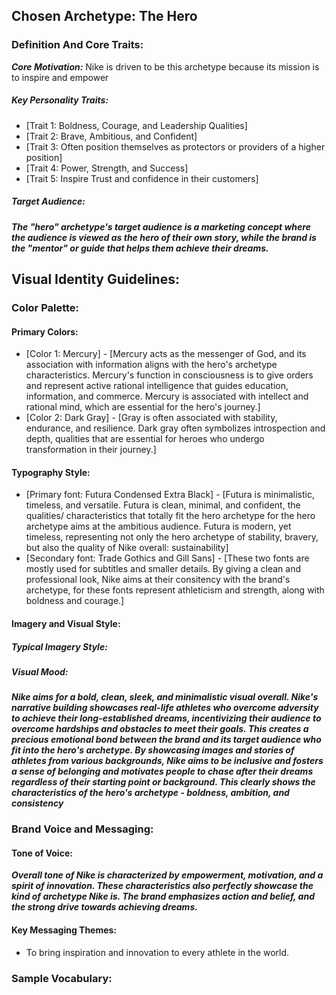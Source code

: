 ## Chosen Archetype: The Hero

### Definition And Core Traits:
***Core Motivation:*** Nike is driven to be this archetype because its mission is to inspire and empower 
##### Key Personality Traits: 
- [Trait 1: Boldness, Courage, and Leadership Qualities]
- [Trait 2: Brave, Ambitious, and Confident]
- [Trait 3: Often position themselves as protectors or providers of a higher position]
- [Trait 4: Power, Strength, and Success]
- [Trait 5: Inspire Trust and confidence in their customers]

##### Target Audience:
***The "hero" archetype's target audience is a marketing concept where the audience is viewed as the hero of their own story, while the brand is the "mentor" or guide that helps them achieve their dreams.***

## Visual Identity Guidelines:

### Color Palette:

#### Primary Colors:
- [Color 1: Mercury] - [Mercury acts as the messenger of God, and its association with information aligns with the hero's archetype characteristics. Mercury's function in consciousness is to give orders and represent active rational intelligence that guides education, information, and commerce. Mercury is associated with intellect and rational mind, which are essential for the hero's journey.]
- [Color 2: Dark Gray] - [Gray is often associated with stability, endurance, and resilience. Dark gray often symbolizes introspection and depth, qualities that are essential for heroes who undergo transformation in their journey.]

#### Typography Style:
- [Primary font: Futura Condensed Extra Black] - [Futura is minimalistic, timeless, and versatile. Futura is clean, minimal, and confident, the qualities/ characteristics that totally fit the hero archetype for the hero archetype aims at the ambitious audience. Futura is modern, yet timeless, representing not only the hero archetype of stability, bravery, but also the quality of Nike overall: sustainability]
- [Secondary font: Trade Gothics and Gill Sans] - [These two fonts are mostly used for subtitles and smaller details. By giving a clean and professional look, Nike aims at their consitency with the brand's archetype, for these fonts represent athleticism and strength, along with boldness and courage.]

#### Imagery and Visual Style: 
##### Typical Imagery Style: 


##### Visual Mood:
***Nike aims for a bold, clean, sleek, and minimalistic visual overall. Nike's narrative building showcases real-life athletes who overcome adversity to achieve their long-established dreams, incentivizing their audience to overcome hardships and obstacles to meet their goals. This creates a precious emotional bond between the brand and its target audience who fit into the hero's archetype. By showcasing images and stories of athletes from various backgrounds, Nike aims to be inclusive and fosters a sense of belonging and motivates people to chase after their dreams regardless of their starting point or background. This clearly shows the characteristics of the hero's archetype - boldness, ambition, and consistency***


### Brand Voice and Messaging:
#### Tone of Voice: 
***Overall tone of Nike is characterized by empowerment, motivation, and a spirit of innovation. These characteristics also perfectly showcase the kind of archetype Nike is. The brand emphasizes action and belief, and the strong drive towards achieving dreams.***


#### Key Messaging Themes: 
- To bring inspiration and innovation to every athlete in the world. 



### Sample Vocabulary: 


 
  
